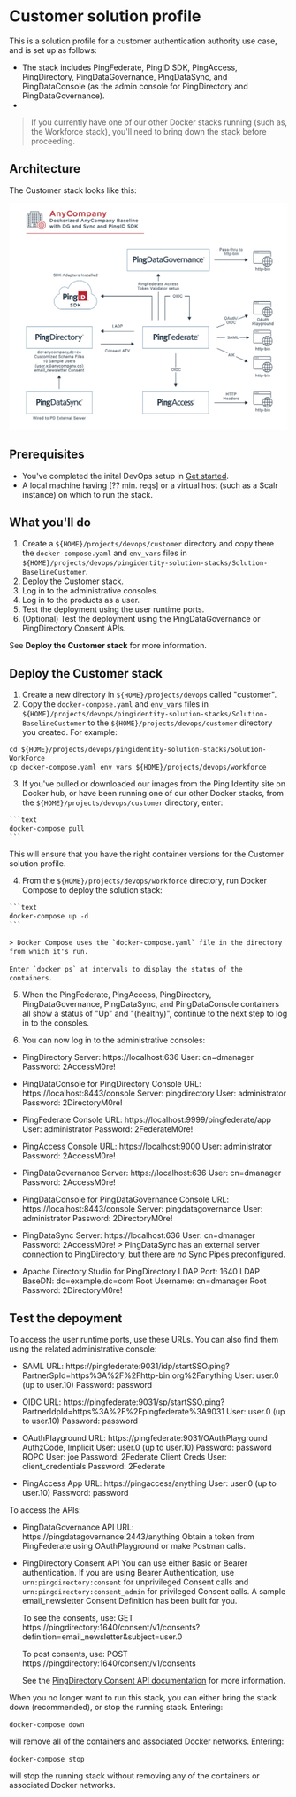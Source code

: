 # Customer solution profile

This is a solution profile for a customer authentication authority use case, and is set up as follows:

  * The stack includes PingFederate, PingID SDK, PingAccess, PingDirectory, PingDataGovernance, PingDataSync, and PingDataConsole (as the admin console for PingDirectory and PingDataGovernance).
  *

> If you currently have one of our other Docker stacks running (such as, the Workforce stack), you'll need to bring down the stack before proceeding.

## Architecture

The Customer stack looks like this:

![Customer solution diagram](customerStack.png)

## Prerequisites

  * You've completed the inital DevOps setup in [Get started](getStarted.md).
  * A local machine having [?? min. reqs] or a virtual host (such as a Scalr instance) on which to run the stack.

## What you'll do

  1. Create a `${HOME}/projects/devops/customer` directory and copy there the `docker-compose.yaml` and `env_vars` files in `${HOME}/projects/devops/pingidentity-solution-stacks/Solution-BaselineCustomer`.
  2. Deploy the Customer stack.
  3. Log in to the administrative consoles.
  4. Log in to the products as a user.
  5. Test the deployment using the user runtime ports.
  6. (Optional) Test the deployment using the PingDataGovernance or PingDirectory Consent APIs.

  See **Deploy the Customer stack** for more information.

## Deploy the Customer stack

  1. Create a new directory in `${HOME}/projects/devops` called "customer".
  2. Copy the `docker-compose.yaml` and `env_vars` files in `${HOME}/projects/devops/pingidentity-solution-stacks/Solution-BaselineCustomer` to the `${HOME}/projects/devops/customer` directory you created. For example:

  ```text
  cd ${HOME}/projects/devops/pingidentity-solution-stacks/Solution-WorkForce
  cp docker-compose.yaml env_vars ${HOME}/projects/devops/workforce
  ```

  3. If you've pulled or downloaded our images from the Ping Identity site on Docker hub, or have been running one of our other Docker stacks, from the `${HOME}/projects/devops/customer` directory, enter:

    ```text
    docker-compose pull
    ```

   This will ensure that you have the right container versions for the Customer solution profile.

  4. From the `${HOME}/projects/devops/workforce` directory, run Docker Compose to deploy the solution stack:

    ```text
    docker-compose up -d
    ```

    > Docker Compose uses the `docker-compose.yaml` file in the directory from which it's run.

    Enter `docker ps` at intervals to display the status of the containers.

  5. When the PingFederate, PingAccess, PingDirectory, PingDataGovernance, PingDataSync, and PingDataConsole containers all show a status of "Up" and "(healthy)", continue to the next step to log in to the consoles.

  6. You can now log in to the administrative consoles:

   - PingDirectory
      Server: https://localhost:636
      User: cn=dmanager
      Password: 2AccessM0re!

   - PingDataConsole for PingDirectory
      Console URL: https://localhost:8443/console
      Server: pingdirectory
      User: administrator
      Password: 2DirectoryM0re!

   - PingFederate
      Console URL: https://localhost:9999/pingfederate/app
      User: administrator
      Password: 2FederateM0re!

   - PingAccess
      Console URL: https://localhost:9000
      User: administrator
      Password: 2AccessM0re!

   - PingDataGovernance
      Server: https://localhost:636
      User: cn=dmanager
      Password: 2AccessM0re!

   - PingDataConsole for PingDataGovernance
      Console URL: https://localhost:8443/console
      Server: pingdatagovernance
      User: administrator
      Password: 2DirectoryM0re!

   - PingDataSync
      Server: https://localhost:636
      User: cn=dmanager
      Password: 2AccessM0re!
    > PingDataSync has an external server connection to PingDirectory, but there are *no* Sync Pipes preconfigured.

   - Apache Directory Studio for PingDirectory
      LDAP Port: 1640
      LDAP BaseDN: dc=example,dc=com
      Root Username: cn=dmanager
      Root Password: 2DirectoryM0re!

## Test the depoyment

To access the user runtime ports, use these URLs. You can also find them using the related administrative console:

   * SAML
      URL: https://pingfederate:9031/idp/startSSO.ping?PartnerSpId=https%3A%2F%2Fhttp-bin.org%2Fanything
      User: user.0 (up to user.10)
      Password: password

   * OIDC
      URL: https://pingfederate:9031/sp/startSSO.ping?PartnerIdpId=https%3A%2F%2Fpingfederate%3A9031
      User: user.0 (up to user.10)
      Password: password

   * OAuthPlayground
      URL: https://pingfederate:9031/OAuthPlayground
      AuthzCode, Implicit
        User: user.0 (up to user.10)
        Password: password
      ROPC
        User: joe
        Password: 2Federate
      Client Creds
       User: client_credentials
       Password: 2Federate

   * PingAccess App
      URL: https://pingaccess/anything
      User: user.0 (up to user.10)
      Password: password

To access the APIs:

   * PingDataGovernance API
      URL: https://pingdatagovernance:2443/anything
      Obtain a token from PingFederate using OAuthPlayground or make Postman calls.

   * PingDirectory Consent API
      You can use either Basic or Bearer authentication. If you are using Bearer Authentication, use `urn:pingdirectory:consent` for unprivileged Consent calls and `urn:pingdirectory:consent_admin` for privileged Consent calls. A sample email_newsletter Consent Definition has been built for you.

      To see the consents, use: GET https://pingdirectory:1640/consent/v1/consents?definition=email_newsletter&subject=user.0

      To post consents, use: POST https://pingdirectory:1640/consent/v1/consents

      See the [PingDirectory Consent API documentation](https://apidocs.pingidentity.com/pingdirectory/consent/v1/api/guide/index.html) for more information.

When you no longer want to run this stack, you can either bring the stack down (recommended), or stop the running stack. Entering:

  `docker-compose down`

will remove all of the containers and associated Docker networks. Entering:

  `docker-compose stop`

will stop the running stack without removing any of the containers or associated Docker networks.
